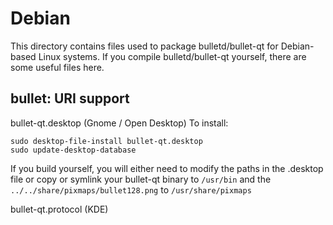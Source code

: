 
Debian
====================
This directory contains files used to package bulletd/bullet-qt
for Debian-based Linux systems. If you compile bulletd/bullet-qt yourself, there are some useful files here.

## bullet: URI support ##


bullet-qt.desktop  (Gnome / Open Desktop)
To install:

	sudo desktop-file-install bullet-qt.desktop
	sudo update-desktop-database

If you build yourself, you will either need to modify the paths in
the .desktop file or copy or symlink your bullet-qt binary to `/usr/bin`
and the `../../share/pixmaps/bullet128.png` to `/usr/share/pixmaps`

bullet-qt.protocol (KDE)

